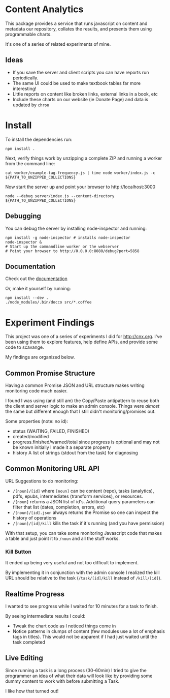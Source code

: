 # Content Analytics

This package provides a service that runs javascript on content and metadata our repository,
collates the results, and presents them using programmable charts.

It's one of a series of related experiments of mine.

## Ideas

* If you save the server and client scripts you can have reports run periodically.
* The same UI could be used to make textbook tables far more interesting!
* Little reports on content like broken links, external links in a book, etc
* Include these charts on our website (ie Donate Page) and data is updated by `chron`

# Install

To install the dependencies run:

    npm install .

Next, verify things work by unzipping a complete ZIP and running a worker from the command line:

    cat worker/example-tag-frequency.js | time node worker/index.js -c ${PATH_TO_UNZIPPED_COLLECTIONS}

Now start the server up and point your browser to http://localhost:3000

    node --debug server/index.js --content-directory ${PATH_TO_UNZIPPED_COLLECTIONS}

## Debugging

You can debug the server by installing node-inspector and running:

    npm install -g node-inspector # installs node-inspector
    node-inspector &
    # Start up the commandline worker or the webserver
    # Point your browser to http://0.0.0.0:8080/debug?port=5858


## Documentation

Check out the [documentation](http://philschatz.github.com/cnx.analytics/docs/server.html)

Or, make it yourself by running:

    npm install --dev .
    ./node_modules/.bin/docco src/*.coffee

# Experiment Findings

This project was one of a series of experiments I did for http://cnx.org.
I've been using them to explore features, help define APIs, and provide some code to scavange.

My findings are organized below.

## Common Promise Structure

Having a common Promise JSON and URL structure makes writing monitoring code much easier.

I found I was using (and still am) the Copy/Paste antipattern to reuse both the
client and server logic to make an admin console. Things were _almost_ the same
but different enough that I still didn't monitoring/promises out.

Some properties (note: no id):

* status (WAITING, FAILED, FINISHED)
* created/modified
* progress.finished/warned/total since progress is optional and may not be known initially I made it a separate property
* history A list of strings (stdout from the task) for diagnosing

## Common Monitoring URL API

URL Suggestions to do monitoring:

* `/[noun]/[id]` where `[noun]` can be content (repo), tasks (analytics), pdfs, epubs, intermediates (transform services), or resources.
* `/[noun]` returns a JSON list of id's. Additional query parameters can filter that list (dates, completion, errors, etc)
* `/[noun]/[id].json` always returns the Promise so one can inspect the history of operations
* `/[noun]/[id]/kill` kills the task if it's running (and you have permission)

With that setup, you can take some monitoring Javascript code that makes a table
and just point it to `/noun` and all the stuff works.

### Kill Button

It ended up being very useful and not too difficult to implement.

By implementing it in conjunction with the admin console I realized the kill URL
should be relative to the task (`/task/[id]/kill` instead of `/kill/[id]`).


## Realtime Progress

I wanted to see progress while I waited for 10 minutes for a task to finish.

By seeing intermediate results I could:

* Tweak the chart code as I noticed things come in
* Notice patterns in clumps of content (few modules use a lot of emphasis tags in titles). This would not be apparent if I had just waited until the task completed


## Live Editing

Since running a task is a long process (30-60min) I tried to give the programmer
an idea of what their data will look like by providing some dummy content to work
with before submitting a Task.

I like how that turned out!

